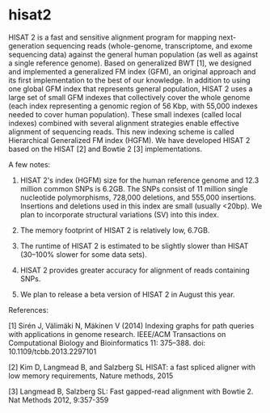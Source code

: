 # hisat2 
HISAT 2 is a fast and sensitive alignment program for mapping next-generation sequencing reads (whole-genome, transcriptome, and exome sequencing data) against the general human population (as well as against a single reference genome). Based on generalized BWT [1], we designed and implemented a generalized FM index (GFM), an original approach and its first implementation to the best of our knowledge. In addition to using one global GFM index that represents general population, HISAT 2 uses a large set of small GFM indexes that collectively cover the whole genome (each index representing a genomic region of 56 Kbp, with 55,000 indexes needed to cover human population). These small indexes (called local indexes) combined with several alignment strategies enable effective alignment of sequencing reads. This new indexing scheme is called Hierarchical Generalized FM index (HGFM). We have developed HISAT 2 based on the HISAT [2] and Bowtie 2 [3] implementations.

A few notes: 

1) HISAT 2's index (HGFM) size for the human reference genome and 12.3 million common SNPs is 6.2GB. The SNPs consist of 11 million single nucleotide polymorphisms, 728,000 deletions, and 555,000 insertions. Insertions and deletions used in this index are small (usually <20bp). We plan to incorporate structural variations (SV) into this index.

2) The memory footprint of HISAT 2 is relatively low, 6.7GB.

3) The runtime of HISAT 2 is estimated to be slightly slower than HISAT (30–100% slower for some data sets).

4) HISAT 2 provides greater accuracy for alignment of reads containing SNPs.

5) We plan to release a beta version of HISAT 2 in August this year.


References:

[1] Sirén J, Välimäki N, Mäkinen V (2014) Indexing graphs for path queries with applications in genome research. IEEE/ACM Transactions on Computational Biology and Bioinformatics 11: 375–388. doi: 10.1109/tcbb.2013.2297101 

[2] Kim D, Langmead B, and Salzberg SL  HISAT: a fast spliced aligner with low memory requirements, Nature methods, 2015

[3] Langmead B, Salzberg SL: Fast gapped-read alignment with Bowtie 2. Nat Methods 2012, 9:357-359
